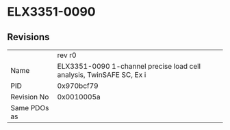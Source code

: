 # ELX3351-0090

## Revisions
<table>
<tr>
<td></td>
<td>rev r0</td>
</tr>
<tr>
<td>Name</td>
<td>ELX3351-0090 1-channel precise load cell analysis, TwinSAFE SC, Ex i</td>
</tr>
<tr>
<td>PID</td>
<td>0x970bcf79</td>
</tr>
<tr>
<td>Revision No</td>
<td>0x0010005a</td>
</tr>
<tr>
<td>Same PDOs as</td>
<td></td>
</tr>
</table>
